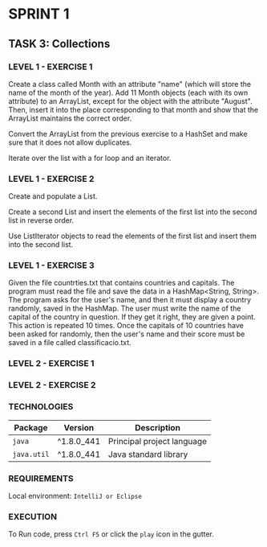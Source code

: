 # SPRINT 1
## TASK 3: Collections

### LEVEL 1 - EXERCISE 1
Create a class called Month with an attribute "name" 
(which will store the name of the month of the year). 
Add 11 Month objects (each with its own attribute) to an ArrayList, 
except for the object with the attribute "August". 
Then, insert it into the place corresponding to that 
month and show that the ArrayList maintains the correct order.

Convert the ArrayList from the previous exercise to a 
HashSet and make sure that it does not allow duplicates.

Iterate over the list with a for loop and an iterator.

### LEVEL 1 - EXERCISE 2
Create and populate a List<Integer>.

Create a second List<Integer> and insert the elements of the 
first list into the second list in reverse order.

Use ListIterator objects to read the elements of the first 
list and insert them into the second list.

### LEVEL 1 - EXERCISE 3
Given the file countrties.txt that contains countries and capitals. 
The program must read the file and save the data in a 
HashMap<String, String>. The program asks for the user's name, 
and then it must display a country randomly, saved in the HashMap. 
The user must write the name of the capital of the country in question. 
If they get it right, they are given a point. This action is repeated 10 
times. Once the capitals of 10 countries have been asked for randomly, 
then the user's name and their score must be saved in a file called 
classificacio.txt.

### LEVEL 2 - EXERCISE 1

### LEVEL 2 - EXERCISE 2

### TECHNOLOGIES
| Package | Version    | Description                |
|---------|------------|----------------------------|
| `java`  | ^1.8.0_441 | Principal project language |
| `java.util` | ^1.8.0_441 | Java standard library   |

### REQUIREMENTS
Local environment: `IntelliJ or Eclipse`

### EXECUTION
To Run code, press `Ctrl F5` or click the `play` icon in the gutter.